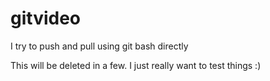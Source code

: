 # gitvideo
I try to push and pull using git bash directly


This will be deleted in a few. I just really want to test things :)
